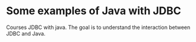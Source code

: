 # Some examples of Java with JDBC 
Courses JDBC with java.
The goal is to understand the interaction between JDBC and Java.